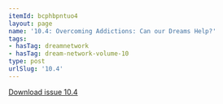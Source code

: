 ```yaml
---
itemId: bcphbpntuo4
layout: page
name: '10.4: Overcoming Addictions: Can our Dreams Help?'
tags:
- hasTag: dreamnetwork
- hasTag: dream-network-volume-10
type: post
urlSlug: '10.4'
---
```

<a href="../files/pdfs/Volume_10/10.4-Dream-Network-Journal_Volume-10_No-4.pdf" download="">Download issue 10.4</a>